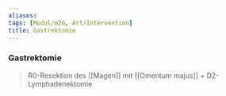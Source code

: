 ```yaml
---
aliases: 
tags: [Modul/m26, Art/Intervention]
title: Gastrektomie
---
```

### Gastrektomie
> R0-Resektion des [[Magen]] mit [[Omentum majus]] + D2-Lymphadenektomie